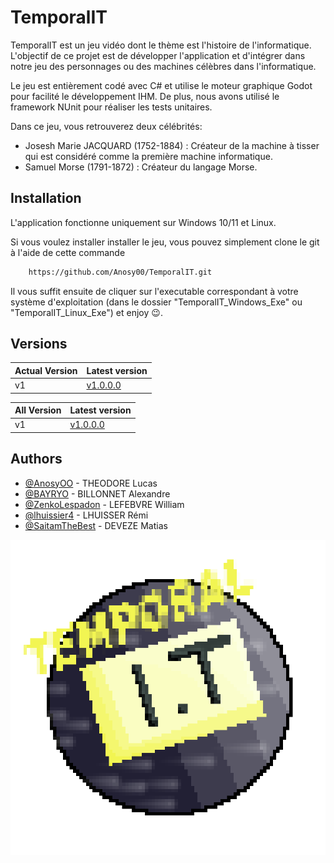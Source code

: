 
# TemporalIT

TemporalIT est un jeu vidéo dont le thème est l'histoire de l'informatique. L'objectif de ce projet est de développer l'application et d'intégrer dans notre jeu des personnages ou des machines célèbres dans l'informatique. 

Le jeu est entièrement codé avec C# et utilise le moteur graphique Godot pour facilité le développement IHM. De plus, nous avons utilisé le framework NUnit pour réaliser les tests unitaires.

Dans ce jeu, vous retrouverez deux célébrités:

- Josesh Marie JACQUARD (1752-1884) : Créateur de la machine à tisser qui est considéré comme la première machine informatique.
- Samuel Morse (1791-1872) : Créateur du langage Morse.



## Installation

L'application fonctionne uniquement sur Windows 10/11 et Linux.

Si vous voulez installer installer le jeu, vous pouvez simplement clone le git à l'aide de cette commande

```bash
    https://github.com/Anosy00/TemporalIT.git
```

Il vous suffit ensuite de cliquer sur l'executable correspondant à votre système d'exploitation
(dans le dossier "TemporalIT_Windows_Exe" ou "TemporalIT_Linux_Exe") et enjoy 😉.
## Versions

| Actual Version | Latest version                |
| :-------- | :------------------------- |
| v1 |  [v1.0.0.0](https://github.com/Anosy00/TemporalIT/tree/v1.0.0) |


| All Version | Latest version                |
| :-------- | :------------------------- |
| v1 |  [v1.0.0.0](https://github.com/Anosy00/TemporalIT/tree/v1.0.0) |


## Authors

- [@AnosyOO](https://github.com/Anosy00) - THEODORE Lucas
- [@BAYRYO](https://github.com/BAYRYO) - BILLONNET Alexandre
- [@ZenkoLespadon](https://github.com/ZenkoLespadon) - LEFEBVRE William
- [@lhuissier4](https://github.com/lhuissier4) - LHUISSER Rémi
- [@SaitamTheBest](https://github.com/SaitamTheBest) - DEVEZE Matias


![App Logo](https://github.com/Anosy00/TemporalIT/blob/master/src/icon_TemporalIT.png?raw=true)

